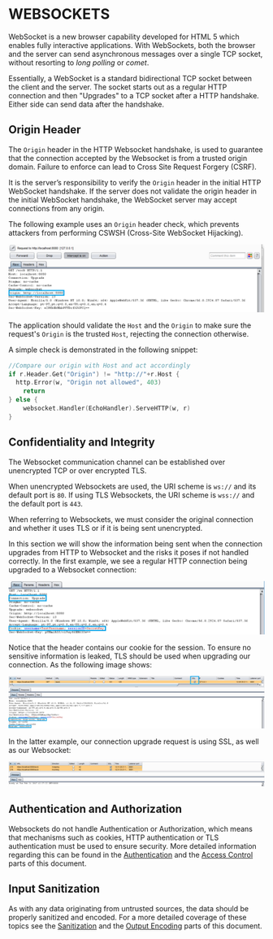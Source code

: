 WEBSOCKETS
==========

WebSocket is a new browser capability developed for HTML 5 which enables fully interactive applications. With WebSockets, both the browser and the server can send asynchronous messages over a single TCP socket, without resorting to _long polling_ or _comet_.

Essentially, a WebSocket is a standard bidirectional TCP socket between the client and the server. The socket starts out as a regular HTTP connection and then "Upgrades" to a TCP socket after a HTTP handshake. Either side can send data after the handshake.

## Origin Header

The `Origin` header in the HTTP Websocket handshake, is used to guarantee that the connection accepted by the Websocket is from a trusted origin domain. Failure to enforce can lead to Cross Site Request Forgery (CSRF).

It is the server’s responsibility to verify the `Origin` header in the initial HTTP WebSocket handshake. If the server does not validate the origin header in the initial WebSocket handshake, the WebSocket server may accept connections from any origin.

The following example uses an `Origin` header check, which prevents
attackers from performing CSWSH (Cross-Site WebSocket Hijacking).

![HTTP Header Leak](img/w1_1.png)

The application should validate the `Host` and the `Origin` to make sure the request's `Origin` is the trusted `Host`, rejecting the connection otherwise.

A simple check is demonstrated in the following snippet:

```go
//Compare our origin with Host and act accordingly
if r.Header.Get("Origin") != "http://"+r.Host {
  http.Error(w, "Origin not allowed", 403)
    return
} else {
    websocket.Handler(EchoHandler).ServeHTTP(w, r)
}
```

## Confidentiality and Integrity

The Websocket communication channel can be established over unencrypted TCP or over encrypted TLS.

When unencrypted Websockets are used, the URI scheme is `ws://` and its default port is `80`. If using TLS Websockets, the URI scheme is `wss://` and the default port is `443`.

When referring to Websockets, we must consider the original connection and whether it uses TLS or if it is being sent unencrypted.

In this section we will show the information being sent when the connection upgrades from HTTP to Websocket and the risks it poses if not handled correctly. In the first example, we see a regular HTTP connection being upgraded to a Websocket connection:

![HTTP Cookie Leak](img/w2_1.png)

Notice that the header contains our cookie for the session. To ensure no sensitive information is leaked, TLS should be used when upgrading our connection. As the following image shows:

![HTTP Cookie TLS](img/ws_tls_upgrade.png)

In the latter example, our connection upgrade request is using SSL, as well as our Websocket:

![Websocket SSL](img/wss_secure.png)

## Authentication and Authorization

Websockets do not handle Authentication or Authorization, which means that mechanisms such as cookies, HTTP authentication or TLS authentication must be used to ensure security. More detailed information regarding this can be found in the [Authentication][1] and the [Access Control][2] parts of this document.

## Input Sanitization

As with any data originating from untrusted sources, the data should be properly sanitized and encoded. For a more detailed coverage of these topics see the [Sanitization][3] and the [Output Encoding][4] parts of this document.

[1]: ../authentication-password-management/README.md
[2]: ../access-control/README.md
[3]: ../input-validation/sanitization.md
[4]: ../output-encoding/README.md
